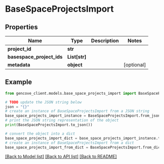 # BaseSpaceProjectsImport


## Properties

Name | Type | Description | Notes
------------ | ------------- | ------------- | -------------
**project_id** | **str** |  |
**basespace_project_ids** | **List[str]** |  |
**metadata** | **object** |  | [optional]

## Example

```python
from gencove_client.models.base_space_projects_import import BaseSpaceProjectsImport

# TODO update the JSON string below
json = "{}"
# create an instance of BaseSpaceProjectsImport from a JSON string
base_space_projects_import_instance = BaseSpaceProjectsImport.from_json(json)
# print the JSON string representation of the object
print(BaseSpaceProjectsImport.to_json())

# convert the object into a dict
base_space_projects_import_dict = base_space_projects_import_instance.to_dict()
# create an instance of BaseSpaceProjectsImport from a dict
base_space_projects_import_from_dict = BaseSpaceProjectsImport.from_dict(base_space_projects_import_dict)
```
[[Back to Model list]](../README.md#documentation-for-models) [[Back to API list]](../README.md#documentation-for-api-endpoints) [[Back to README]](../README.md)

